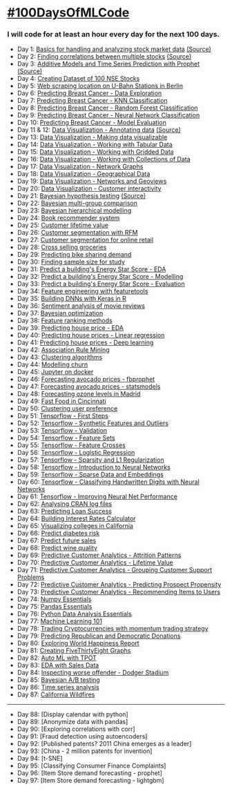 # [#100DaysOfMLCode](https://www.youtube.com/watch?v=cuQMBj1cWPo) 


### I will code for at least an hour every day for the next 100 days.

* Day 1: [Basics for handling and analyzing stock market data](https://github.com/1dhiman/100days-ml/blob/master/day1_Stock_Market_Data_Analysis.ipynb) [(Source)](https://mapattack.wordpress.com/2017/02/12/using-python-for-stocks-1/)
* Day 2: [Finding correlations between multiple stocks](https://github.com/1dhiman/100days-ml/blob/master/day2_Finding_Correlations_between_Multiple_Stocks..ipynb) [(Source)](https://mapattack.wordpress.com/2017/02/14/python-for-stocks-2/)
* Day 3: [Additive Models and Time Series Prediction with Prophet](https://github.com/1dhiman/100days-ml/blob/master/day3_Additive_Models_and_Time_Series_Prediction.ipynb) [(Source)](https://facebook.github.io/prophet/docs/quick_start.html)
* Day 4: [Creating Dataset of 100 NSE Stocks](https://github.com/1dhiman/100days-ml/blob/master/day4_Creating_Dataset_Of_Stocks.ipynb) 
* Day 5: [Web scraping location on U-Bahn Stations in Berlin](https://github.com/1dhiman/100days-ml/blob/master/day5_Webscraping_Location_of_Train_Stations_in_Berlin.ipynb)
* Day 6: [Predicting Breast Cancer - Data Exploration](https://github.com/1dhiman/100days-ml/blob/master/day6_Breast_Cancer_Exploratory_Analysis.ipynb)
* Day 7: [Predicting Breast Cancer - KNN Classification](https://github.com/1dhiman/100days-ml/blob/master/day7_Breast_Cancer_KNN_Classification.ipynb)
* Day 8: [Predicting Breast Cancer - Random Forest Classification](https://github.com/1dhiman/100days-ml/blob/master/day8_Breast_Cancer_Random_Forest_Classification.ipynb)
* Day 9: [Predicting Breast Cancer - Neural Network Classification](https://github.com/1dhiman/100days-ml/blob/master/day9_Breast_Cancer_Neural_Network_Classification.ipynb)
* Day 10: [Predicting Breast Cancer - Model Evaluation](https://github.com/1dhiman/100days-ml/blob/master/day10_Breast_Cancer_Model_Evaluation.ipynb)
* Day 11 & 12: [Data Visualization - Annotating data](https://github.com/1dhiman/100days-ml/blob/master/day11_and_12_Data_Viz_Annotating_Data.ipynb) [(Source)](http://pyviz.org/tutorial/index.html)
* Day 13: [Data Visualization - Making data visualizable](https://github.com/1dhiman/100days-ml/blob/master/day13_Making_Data_Visualizable.ipynb) 
* Day 14: [Data Visualization - Working with Tabular Data](https://github.com/1dhiman/100days-ml/blob/master/day14_Working_with_Tabular_Data.ipynb) 
* Day 15: [Data Visualization - Working with Gridded Data](https://github.com/1dhiman/100days-ml/blob/master/day15_Working_with_Gridded_Data.ipynb)
* Day 16: [Data Visualization - Working with Collections of Data](https://github.com/1dhiman/100days-ml/blob/master/day16_datasets_and_collections_of_data.ipynb)
* Day 17: [Data Visualization - Network Graphs](https://github.com/1dhiman/100days-ml/blob/master/day17_Network_Graphs.ipynb)
* Day 18: [Data Visualization - Geographical Data](
https://github.com/1dhiman/100days-ml/blob/master/day18_Geographic_Data.ipynb)
* Day 19: [Data Visualization - Networks and Geoviews](
https://github.com/1dhiman/100days-ml/blob/master/day19_Networks_and_Geoviews.ipynb)
* Day 20: [Data Visualization - Customer interactivity](https://github.com/1dhiman/100days-ml/blob/master/day20_Custom_Interactivity.ipynb)
* Day 21: [Bayesian hypothesis testing](https://github.com/1dhiman/100days-ml/blob/master/day_21_bayesian.ipynb) [(Source)](https://github.com/ericmjl/bayesian-stats-modelling-tutorial)
* Day 22: [Bayesian multi-group comparison](https://github.com/1dhiman/100days-ml/blob/master/day22_bayesian_multi_group_comparison.ipynb)
* Day 23: [Bayesian hierarchical modelling](https://github.com/1dhiman/100days-ml/blob/master/day23_bayesian_hierarchical_models.ipynb)
* Day 24: [Book recommender system](https://github.com/1dhiman/100days-ml/blob/master/day24_recommender_system.ipynb)
* Day 25: [Customer lifetime value](https://github.com/1dhiman/100days-ml/blob/master/day25_CLV.ipynb)
* Day 26: [Customer segmentation with RFM](https://github.com/1dhiman/100days-ml/blob/master/day26_RFM.ipynb)
* Day 27: [Customer segmentation for online retail](https://github.com/1dhiman/100days-ml/blob/master/day27_Customer_Segmentation_Online_Retail.ipynb)
* Day 28: [Cross selling groceries](https://github.com/1dhiman/100days-ml/blob/master/day28_Cross_Selling_Groceries.ipynb)
* Day 29: [Predicting bike sharing demand](https://github.com/1dhiman/100days-ml/blob/master/day29_bike_sharing_demand.ipynb)
* Day 30: [Finding sample size for study](https://github.com/1dhiman/100days-ml/blob/master/day30_Finding_sample_size_for_study.ipynb)
* Day 31: [Predict a building's Energy Star Score - EDA](https://github.com/1dhiman/100days-ml/blob/master/day31_energy_score_EDA.ipynb)
* Day 32: [Predict a building's Energy Star Score - Modelling](https://github.com/1dhiman/100days-ml/blob/master/day32_energy_score_Modelling.ipynb)
* Day 33: [Predict a building's Energy Star Score - Evaluation](https://github.com/1dhiman/100days-ml/blob/master/day33_energy_score_Evaluation.ipynb)
* Day 34: [Feature engineering with featuretools](https://github.com/1dhiman/100days-ml/blob/master/day34_feature_engineering.ipynb)
* Day 35: [Building DNNs with Keras in R](https://github.com/1dhiman/100days-ml/blob/master/day35_keras_in_R.R)
* Day 36: [Sentiment analysis of movie reviews](https://github.com/1dhiman/100days-ml/blob/master/day36_Sentiment_Analysis.ipynb)
* Day 37: [Bayesian optimization](https://github.com/1dhiman/100days-ml/blob/master/day37_bayesian_optimization.ipynb)
* Day 38: [Feature ranking methods](https://github.com/1dhiman/100days-ml/blob/master/day38_feature_ranking.ipynb)
* Day 39: [Predicting house price - EDA](https://nbviewer.jupyter.org/github/1dhiman/100days-ml/blob/master/day39_house_price_prediction_EDA.ipynb)
* Day 40: [Predicting house prices - Linear regression](https://github.com/1dhiman/100days-ml/blob/master/day40_house_price_prediction_modelling_ml.ipynb)
* Day 41: [Predicting house prices - Deep learning](https://github.com/1dhiman/100days-ml/blob/master/day41_predicting_house_prices_modelling_dl.ipynb)
* Day 42: [Association Rule Mining](https://github.com/1dhiman/100days-ml/blob/master/day42_Association_Rule_Mining.Rmd)
* Day 43: [Clustering algorithms](https://github.com/1dhiman/100days-ml/blob/master/day43_Clustering_algorithms.ipynb)
* Day 44: [Modelling churn](https://github.com/1dhiman/100days-ml/blob/master/day44_modelling_churn.R)
* Day 45: [Jupyter on docker](https://github.com/1dhiman/100days-ml/blob/master/day45_jupyter_on_docker.md)
* Day 46: [Forecasting avocado prices - fbprophet](https://www.kaggle.com/dhimananubhav/forecasting-avocado-prices-fbprophet-mape-6/)
* Day 47: [Forecasting avocado prices - statsmodels](https://www.kaggle.com/dhimananubhav/forecasting-avocado-prices-statsmodels-mape-8)
* Day 48: [Forecasting ozone levels in Madrid](https://www.kaggle.com/dhimananubhav/forecasting-ozone-levels-in-madrid)
* Day 49: [Fast Food in Cincinnati](https://www.kaggle.com/dhimananubhav/fast-food-in-cincinnati)
* Day 50: [Clustering user preference](https://www.kaggle.com/dhimananubhav/clustering-user-preference)
* Day 51: [Tensorflow - First Steps](https://github.com/1dhiman/colab-notebooks/blob/master/tf1_first_steps_with_tensor_flow.ipynb)
* Day 52: [Tensorflow - Synthetic Features and Outliers](https://github.com/1dhiman/colab-notebooks/blob/master/tf2_synthetic_features_and_outliers.ipynb)
* Day 53: [Tensorflow - Validation](https://github.com/1dhiman/colab-notebooks/blob/master/tf3_validation.ipynb)
* Day 54: [Tensorflow - Feature Sets](https://github.com/1dhiman/colab-notebooks/blob/master/tf4_feature_sets.ipynb)
* Day 55: [Tensorflow - Feature Crosses](https://github.com/1dhiman/colab-notebooks/blob/master/tf5_feature_crosses.ipynb)
* Day 56: [Tensorflow - Logistic Regression](https://github.com/1dhiman/colab-notebooks/blob/master/tf6_logistic_regression.ipynb)
* Day 57: [Tensorflow - Sparsity and L1 Regularization](https://github.com/1dhiman/colab-notebooks/blob/master/tf7_sparsity_and_l1_regularization.ipynb)
* Day 58: [Tensorflow - Introduction to Neural Networks](https://github.com/1dhiman/colab-notebooks/blob/master/tf8_intro_to_neural_nets.ipynb)
* Day 59: [Tensorflow - Sparse Data and Embeddings](https://github.com/1dhiman/colab-notebooks/blob/master/tf9_intro_to_sparse_data_and_embeddings.ipynb)
* Day 60: [Tensorflow - Classifying Handwritten Digits with Neural Networks](https://github.com/1dhiman/colab-notebooks/blob/master/tf10_multi_class_classification_of_handwritten_digits.ipynb)
* Day 61: [Tensorflow - Improving Neural Net Performance](https://github.com/1dhiman/colab-notebooks/blob/master/tf11_improving_neural_net_performance.ipynb)
* Day 62: [Analysing CRAN log files](https://github.com/1dhiman/ml-projects/blob/master/big-data-ml/01-Analyzing-R-CRAN-logfiles/1_ApachePIG_Analysing_CRAN_log_files.ipynb)
* Day 63: [Predicting Loan Success](https://github.com/1dhiman/ml-projects/blob/master/big-data-ml/02-Predicting-loan-application-acceptance/2_Predicting_Loan_Success.ipynb)
* Day 64: [Building Interest Rates Calculator](https://github.com/1dhiman/ml-projects/blob/master/big-data-ml/03-Interest-Rate-Calculator/3_ApacheSPARK_Building_Interest_Rates_Calculator.ipynb)
* Day 65: [Visualizing colleges in California](https://github.com/1dhiman/ml-projects/blob/master/data-viz-ggplot2/results/california_colleges.png)
* Day 66: [Predict diabetes risk](https://github.com/1dhiman/ml-projects/blob/master/predict-diabetes-risk/Predict-diabetes-risk.ipynb)
* Day 67: [Predict future sales](https://github.com/1dhiman/ml-projects/blob/master/predict-sales/predict-sales.ipynb)
* Day 68: [Predict wine quality](https://github.com/1dhiman/ml-projects/blob/master/predict-wine-quality/predict-wine-quality.ipynb)
* Day 69: [Predictive Customer Analytics - Attrition Patterns](https://github.com/1dhiman/ml-projects/blob/master/predictive-customer-analytics/notebooks/Customer%20Attrition%20Patterns.ipynb)
* Day 70: [Predictive Customer Analytics - Lifetime Value](https://github.com/1dhiman/ml-projects/blob/master/predictive-customer-analytics/notebooks/Customer%20Lifetime%20Value.ipynb)
* Day 71: [Predictive Customer Analytics - Grouping Customer Support Problems](https://github.com/1dhiman/ml-projects/blob/master/predictive-customer-analytics/notebooks/Grouping%20Customer%20Support%20Problems.ipynb)
* Day 72: [Predictive Customer Analytics - Predicting Prospect Propensity](https://github.com/1dhiman/ml-projects/blob/master/predictive-customer-analytics/notebooks/Propensity%20to%20buy.ipynb)
* Day 73: [Predictive Customer Analytics - Recommending Items to Users](https://github.com/1dhiman/ml-projects/blob/master/predictive-customer-analytics/notebooks/Recommendation%20Engine.ipynb)
* Day 74: [Numpy Essentials](https://github.com/1dhiman/Data-Science-with-Python/tree/master/01-NumPy-Essentials)
* Day 75: [Pandas Essentials](https://github.com/1dhiman/Data-Science-with-Python/tree/master/02-Pandas-Essentials)
* Day 76: [Python Data Analysis Essentials](https://github.com/1dhiman/Data-Science-with-Python/tree/master/03-Python-Data-Analysis)
* Day 77: [Machine Learning 101](https://github.com/1dhiman/Data-Science-with-Python/tree/master/04-ml-101)
* Day 78: [Trading Cryptocurrencies with momentum trading strategy](https://github.com/1dhiman/Machine-Learning-Projects/blob/master/Trading%20Cryptocurrencies%20.ipynb)
* Day 79: [Predicting Republican and Democratic Donations](https://github.com/1dhiman/Machine-Learning-Projects/blob/master/Predicting%20Republican%20and%20Democratic%20donations.ipynb)
* Day 80: [Exploring World Happiness Report](https://github.com/1dhiman/Machine-Learning-Projects/blob/master/Exploring%20world%20happiness%20report.ipynb)
* Day 81: [Creating FiveThirtyEight Graphs](https://github.com/1dhiman/Machine-Learning-Projects/blob/master/FiveThirtyEight%20Graphs.ipynb)
* Day 82: [Auto ML with TPOT](https://github.com/1dhiman/Machine-Learning-Projects/blob/master/Auto%20ML/TPOT%20-%20automating%20data%20science.ipynb)
* Day 83: [EDA with Sales Data](https://www.kaggle.com/dhimananubhav/eda-with-sales-data)
* Day 84: [Inspecting worse offender - Dodger Stadium](https://www.kaggle.com/dhimananubhav/inspecting-worse-offender-dodger-stadium)
* Day 85: [Bayesian A/B testing](https://github.com/1dhiman/100days-ml/blob/master/day85_bayesian_ab_testing.ipynb)
* Day 86: [Time series analysis](https://github.com/1dhiman/100days-ml/blob/master/day86_time_series_analysis.ipynb)
* Day 87: [California Wildfires](https://github.com/1dhiman/100days-ml/blob/master/day87_california_wildfires.R)

--- 

* Day 88: [Display calendar with python]
* Day 89: [Anonymize data with pandas]
* Day 90: [Exploring correlations with corr]
* Day 91: [Fraud detection using autoencoders]
* Day 92: [Published patents? 2011 China emerges as a leader]
* Day 93: [China - 2 million patents for invention]
* Day 94: [t-SNE]
* Day 95: [Classifying Consumer Finance Complaints]
* Day 96: [Item Store demand forecasting - prophet]
* Day 97: [Item Store demand forecasting - lightgbm]

